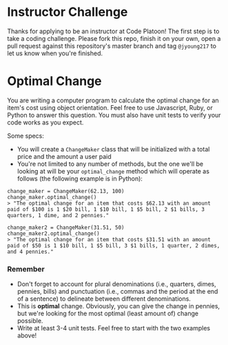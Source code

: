 # Instructor Challenge

Thanks for applying to be an instructor at Code Platoon! The first step is to take a coding challenge. Please fork this repo, finish it on your own, open a pull request against this repository's master branch and tag `@jyoung217` to let us know when you're finished.

# Optimal Change
You are writing a computer program to calculate the optimal change for an item's cost using object orientation. Feel free to use Javascript, Ruby, or Python to answer this question. You must also have unit tests to verify your code works as you expect.

Some specs:
- You will create a `ChangeMaker` class that will be initialized with a total price and the amount a user paid
- You're not limited to any number of methods, but the one we'll be looking at will be your `optimal_change` method which will operate as follows (the following example is in Python):

```
change_maker = ChangeMaker(62.13, 100)
change_maker.optimal_change()
> "The optimal change for an item that costs $62.13 with an amount paid of $100 is 1 $20 bill, 1 $10 bill, 1 $5 bill, 2 $1 bills, 3 quarters, 1 dime, and 2 pennies."

change_maker2 = ChangeMaker(31.51, 50)
change_maker2.optimal_change()
> "The optimal change for an item that costs $31.51 with an amount paid of $50 is 1 $10 bill, 1 $5 bill, 3 $1 bills, 1 quarter, 2 dimes, and 4 pennies."
```

### Remember
- Don't forget to account for plural denominations (i.e., quarters, dimes, pennies, bills) and punctuation (i.e., commas and the period at the end of a sentence) to delineate between different denominations.
- This is **optimal** change. Obviously, you can give the change in pennies, but we're looking for the most optimal (least amount of) change possible.
- Write at least 3-4 unit tests. Feel free to start with the two examples above!
